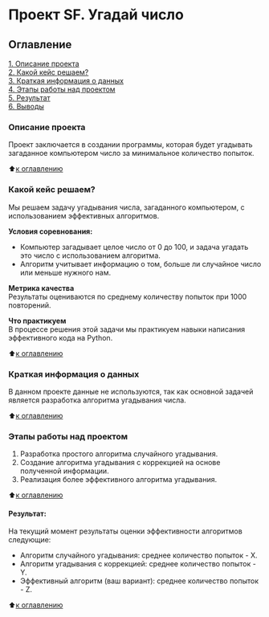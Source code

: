 # Проект SF. Угадай число

## Оглавление  
[1. Описание проекта](.README.md#Описание-проекта)  
[2. Какой кейс решаем?](.README.md#Какой-кейс-решаем)  
[3. Краткая информация о данных](.README.md#Краткая-информация-о-данных)  
[4. Этапы работы над проектом](.README.md#Этапы-работы-над-проектом)   
[5. Результат](.README.md#Результат)    
[6. Выводы](.README.md#Выводы)

### Описание проекта    
Проект заключается в создании программы, которая будет угадывать загаданное компьютером число за минимальное количество попыток.

:arrow_up:[к оглавлению](_)

### Какой кейс решаем?    
Мы решаем задачу угадывания числа, загаданного компьютером, с использованием эффективных алгоритмов.

**Условия соревнования:**  
- Компьютер загадывает целое число от 0 до 100, и задача угадать это число с использованием алгоритма.
- Алгоритм учитывает информацию о том, больше ли случайное число или меньше нужного нам.

**Метрика качества**    
Результаты оцениваются по среднему количеству попыток при 1000 повторений.

**Что практикуем**    
В процессе решения этой задачи мы практикуем навыки написания эффективного кода на Python.

:arrow_up:[к оглавлению](.README.md#Оглавление)

### Краткая информация о данных
В данном проекте данные не используются, так как основной задачей является разработка алгоритма угадывания числа.

:arrow_up:[к оглавлению](.README.md#Оглавление)

### Этапы работы над проектом  
1. Разработка простого алгоритма случайного угадывания.
2. Создание алгоритма угадывания с коррекцией на основе полученной информации.
3. Реализация более эффективного алгоритма угадывания.

:arrow_up:[к оглавлению](.README.md#Оглавление)

#### Результат:  
На текущий момент результаты оценки эффективности алгоритмов следующие:
- Алгоритм случайного угадывания: среднее количество попыток - X.
- Алгоритм угадывания с коррекцией: среднее количество попыток - Y.
- Эффективный алгоритм (ваш вариант): среднее количество попыток - Z.

:arrow_up:[к оглавлению](.README.md#Оглавление)
